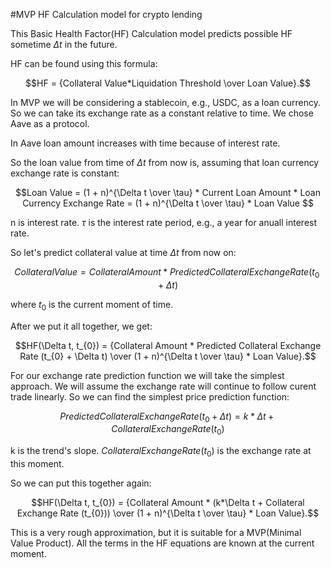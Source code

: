 #MVP HF Calculation model for crypto lending

This Basic Health Factor(HF) Calculation model predicts possible HF sometime $\Delta t$ in the future.

HF can be found using this formula:

$$HF = {Collateral Value*Liquidation Threshold \over Loan Value}.$$

In MVP we will be considering a stablecoin, e.g., USDC, as a loan currency. So we can take its exchange rate as a constant relative to time.
We chose Aave as a protocol.

In Aave loan amount increases with time because of interest rate.

So the loan value from time of $\Delta t$ from now is, assuming that loan currency exchange rate is constant:

$$Loan Value = (1 + n)^{\Delta t \over \tau} * Current Loan Amount * Loan Currency Exchange Rate = (1 + n)^{\Delta t \over \tau} * Loan Value $$

n is interest rate.
$\tau$ is the interest rate period, e.g., a year for anuall interest rate.

So let's predict collateral value at time $\Delta t$ from now on:

$$Collateral Value = Collateral Amount * Predicted Collateral Exchange Rate (t_{0} + \Delta t)$$

where $t_{0}$ is the current moment of time.

After we put it all together, we get:

$$HF(\Delta t, t_{0}) = {Collateral Amount * Predicted Collateral Exchange Rate (t_{0} + \Delta t) \over (1 + n)^{\Delta t \over \tau} * Loan Value}.$$

For our exchange rate prediction function we will take the simplest approach.
We will assume the exchange rate will continue to follow curent trade linearly.
So we can find the simplest price prediction function:

$$Predicted Collateral Exchange Rate (t_{0} + \Delta t) = k*\Delta t + Collateral Exchange Rate (t_{0})$$

k is the trend's slope.
$Collateral Exchange Rate (t_{0})$ is the exchange rate at this moment.

So we can put this together again:

$$HF(\Delta t, t_{0}) = {Collateral Amount * (k*\Delta t + Collateral Exchange Rate (t_{0})) \over (1 + n)^{\Delta t \over \tau} * Loan Value}.$$

This is a very rough approximation, but it is suitable for a MVP(Minimal Value Product). All the terms in the HF equations are known at the current moment.